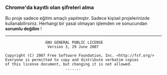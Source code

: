 ### Chrome'da kayıtlı olan şifreleri alma
Bu proje sadece eğitim amaçlı yapılmıştır. 
Sadece kişisel projelerinizde kullanabilirsiniz. 
Herhangi bir yasal olmayan işlemden ve sonucundan **sorumlu değilim** !

-------

                      GNU GENERAL PUBLIC LICENSE
                       Version 3, 29 June 2007

    Copyright (C) 2007 Free Software Foundation, Inc. <http://fsf.org/>
    Everyone is permitted to copy and distribute verbatim copies
    of this license document, but changing it is not allowed.
                               .......
